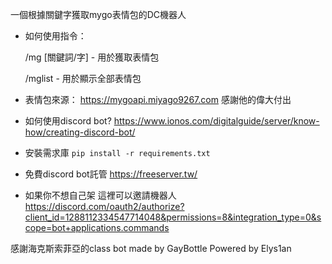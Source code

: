 一個根據關鍵字獲取mygo表情包的DC機器人

- 如何使用指令：

  /mg [關鍵詞/字] - 用於獲取表情包

  /mglist - 用於顯示全部表情包


- 表情包來源：
https://mygoapi.miyago9267.com
感謝他的偉大付出


- 如何使用discord bot?
https://www.ionos.com/digitalguide/server/know-how/creating-discord-bot/
- 安裝需求庫
`pip install -r requirements.txt`
- 免費discord bot託管
https://freeserver.tw/
- 如果你不想自己架 這裡可以邀請機器人
https://discord.com/oauth2/authorize?client_id=1288112334547714048&permissions=8&integration_type=0&scope=bot+applications.commands


感謝海克斯索菲亞的class
bot made by GayBottle
Powered by Elys1an
